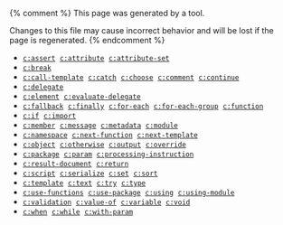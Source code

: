 
{% comment %}
This page was generated by a tool.

Changes to this file may cause incorrect behavior and will be lost if
the page is regenerated.
{% endcomment %}

- [`c:assert`](../c/assert.html) &nbsp;[`c:attribute`](../c/attribute.html) &nbsp;[`c:attribute-set`](../c/attribute-set.html)
- [`c:break`](../c/break.html)
- [`c:call-template`](../c/call-template.html) &nbsp;[`c:catch`](../c/catch.html) &nbsp;[`c:choose`](../c/choose.html) &nbsp;[`c:comment`](../c/comment.html) &nbsp;[`c:continue`](../c/continue.html)
- [`c:delegate`](../c/delegate.html)
- [`c:element`](../c/element.html) &nbsp;[`c:evaluate-delegate`](../c/evaluate-delegate.html)
- [`c:fallback`](../c/fallback.html) &nbsp;[`c:finally`](../c/finally.html) &nbsp;[`c:for-each`](../c/for-each.html) &nbsp;[`c:for-each-group`](../c/for-each-group.html) &nbsp;[`c:function`](../c/function.html)
- [`c:if`](../c/if.html) &nbsp;[`c:import`](../c/import.html)
- [`c:member`](../c/member.html) &nbsp;[`c:message`](../c/message.html) &nbsp;[`c:metadata`](../c/metadata.html) &nbsp;[`c:module`](../c/module.html)
- [`c:namespace`](../c/namespace.html) &nbsp;[`c:next-function`](../c/next-function.html) &nbsp;[`c:next-template`](../c/next-template.html)
- [`c:object`](../c/object.html) &nbsp;[`c:otherwise`](../c/otherwise.html) &nbsp;[`c:output`](../c/output.html) &nbsp;[`c:override`](../c/override.html)
- [`c:package`](../c/package.html) &nbsp;[`c:param`](../c/param.html) &nbsp;[`c:processing-instruction`](../c/processing-instruction.html)
- [`c:result-document`](../c/result-document.html) &nbsp;[`c:return`](../c/return.html)
- [`c:script`](../c/script.html) &nbsp;[`c:serialize`](../c/serialize.html) &nbsp;[`c:set`](../c/set.html) &nbsp;[`c:sort`](../c/sort.html)
- [`c:template`](../c/template.html) &nbsp;[`c:text`](../c/text.html) &nbsp;[`c:try`](../c/try.html) &nbsp;[`c:type`](../c/type.html)
- [`c:use-functions`](../c/use-functions.html) &nbsp;[`c:use-package`](../c/use-package.html) &nbsp;[`c:using`](../c/using.html) &nbsp;[`c:using-module`](../c/using-module.html)
- [`c:validation`](../c/validation.html) &nbsp;[`c:value-of`](../c/value-of.html) &nbsp;[`c:variable`](../c/variable.html) &nbsp;[`c:void`](../c/void.html)
- [`c:when`](../c/when.html) &nbsp;[`c:while`](../c/while.html) &nbsp;[`c:with-param`](../c/with-param.html)
